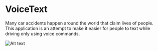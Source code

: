 # VoiceText
Many car accidents happen around the world that claim lives of people. This application is an attempt to make it easier for people to text while driving only using voice commands.

![Alt text](https://github.com/sainap/VoiceText/tree/master/libs/screenshot.png "Optional title")
